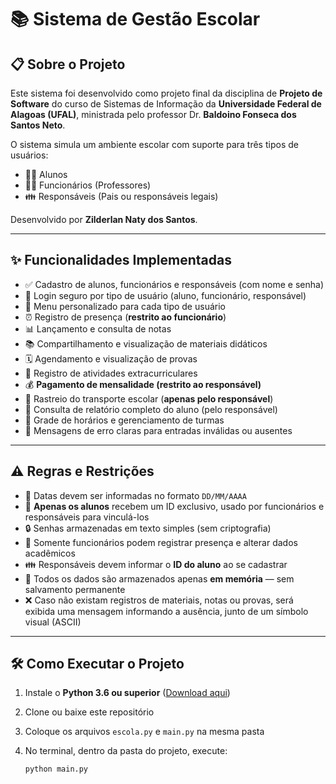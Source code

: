 # 📚 Sistema de Gestão Escolar

## 📋 Sobre o Projeto

Este sistema foi desenvolvido como projeto final da disciplina de **Projeto de Software** do curso de Sistemas de Informação da **Universidade Federal de Alagoas (UFAL)**, ministrada pelo professor Dr. **Baldoino Fonseca dos Santos Neto**.

O sistema simula um ambiente escolar com suporte para três tipos de usuários:

- 👨‍🎓 Alunos  
- 👨‍🏫 Funcionários (Professores)  
- 👪 Responsáveis (Pais ou responsáveis legais)

Desenvolvido por **Zilderlan Naty dos Santos**.

---

## ✨ Funcionalidades Implementadas

- ✅ Cadastro de alunos, funcionários e responsáveis (com nome e senha)  
- 🔐 Login seguro por tipo de usuário (aluno, funcionário, responsável)  
- 📝 Menu personalizado para cada tipo de usuário  
- ⏰ Registro de presença (**restrito ao funcionário**)  
- 📊 Lançamento e consulta de notas  
- 📚 Compartilhamento e visualização de materiais didáticos  
- 🗓️ Agendamento e visualização de provas  
- 🎯 Registro de atividades extracurriculares  
- 💰 **Pagamento de mensalidade (restrito ao responsável)**  
- 🚌 Rastreio do transporte escolar (**apenas pelo responsável**)  
- 👀 Consulta de relatório completo do aluno (pelo responsável)  
- 📆 Grade de horários e gerenciamento de turmas  
- 🧠 Mensagens de erro claras para entradas inválidas ou ausentes  

---

## ⚠️ Regras e Restrições

- 📅 Datas devem ser informadas no formato `DD/MM/AAAA`  
- 🔢 **Apenas os alunos** recebem um ID exclusivo, usado por funcionários e responsáveis para vinculá-los  
- 🔒 Senhas armazenadas em texto simples (sem criptografia)  
- 🚫 Somente funcionários podem registrar presença e alterar dados acadêmicos  
- 👪 Responsáveis devem informar o **ID do aluno** ao se cadastrar  
- 💾 Todos os dados são armazenados apenas **em memória** — sem salvamento permanente  
- ❌ Caso não existam registros de materiais, notas ou provas, será exibida uma mensagem informando a ausência, junto de um símbolo visual (ASCII)

---

## 🛠️ Como Executar o Projeto

1. Instale o **Python 3.6 ou superior** ([Download aqui](https://www.python.org/downloads/))  
2. Clone ou baixe este repositório  
3. Coloque os arquivos `escola.py` e `main.py` na mesma pasta  
4. No terminal, dentro da pasta do projeto, execute:

   ```bash
   python main.py
